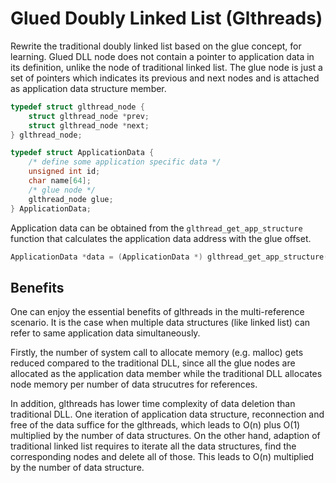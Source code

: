 # Glued Doubly Linked List (Glthreads)

Rewrite the traditional doubly linked list based on the glue concept, for learning. Glued DLL node does not contain a pointer to application data in its definition, unlike the node of traditional linked list. The glue node is just a set of pointers which indicates its previous and next nodes and is attached as application data structure member.

```c:glthreads.h
typedef struct glthread_node {
    struct glthread_node *prev;
    struct glthread_node *next;
} glthread_node;
```

```c:application.c
typedef struct ApplicationData {
    /* define some application specific data */
    unsigned int id;
    char name[64];
    /* glue node */
    glthread_node glue;
} ApplicationData;
```

Application data can be obtained from the `glthread_get_app_structure` function that calculates the application data address with the glue offset.

```c:application.c
ApplicationData *data = (ApplicationData *) glthread_get_app_structure(glued_list, node);
```

## Benefits

One can enjoy the essential benefits of glthreads in the multi-reference scenario. It is the case when multiple data structures (like linked list) can refer to same application data simultaneously.

Firstly, the number of system call to allocate memory (e.g. malloc) gets reduced compared to the traditional DLL, since all the glue nodes are allocated as the application data member while the traditional DLL allocates node memory per number of data strucutres for references.

In addition, glthreads has lower time complexity of data deletion than traditional DLL. One iteration of application data structure, reconnection and free of the data suffice for the glthreads, which leads to O(n) plus O(1) multiplied by the number of data structures. On the other hand, adaption of traditional linked list requires to iterate all the data structures, find the corresponding nodes and delete all of those. This leads to O(n) multiplied by the number of data structure.
